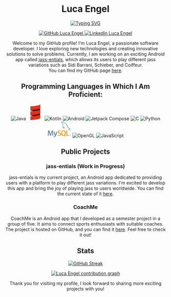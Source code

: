 <!--
**Luca-Engel/Luca-Engel** is a ✨ _special_ ✨ repository because its `README.md` (this file) appears on your GitHub profile.

Here are some ideas to get you started:

- 🔭 I’m currently working on ...
- 🌱 I’m currently learning ...
- 👯 I’m looking to collaborate on ...
- 🤔 I’m looking for help with ...
- 💬 Ask me about ...
- 📫 How to reach me: ...
- 😄 Pronouns: ...
- ⚡ Fun fact: ...
-->

<div align="center">
  <h1>Luca Engel</h1>

  <a href="https://git.io/typing-svg"><img src="https://readme-typing-svg.demolab.com?font=Fira+Code&pause=1000&center=true&vCenter=true&width=435&lines=Welcome+to+The+GitHub+of+Luca+Engel!" alt="Typing SVG" /></a>

  <a href="https://github.com/Luca-Engel" target="_blank">
    <img src="https://img.shields.io/github/followers/luca-engel?label=Follow&style=social" alt="GitHub Luca Engel" height="25" title="GitHub Luca Engel">
  </a>
  
  <a href="https://www.linkedin.com/in/luca-engel/" target="_blank">
    <img src="https://img.shields.io/badge/LinkedIn--_.svg?style=social&logo=linkedin&link=https://www.linkedin.com/in/luca-engel/" alt="LinkedIn Luca Engel" height="25" title="LinkedIn Luca Engel">
  </a>




Welcome to my GitHub profile! I'm Luca Engel, a passionate software developer. I love exploring new technologies and creating innovative solutions to solve problems. Currently, I am working on an exciting Android app called [jass-entials](#jass-entials-work-in-progress), which allows its users to play different jass variations such as Sidi Barrani, Schieber, and Coiffeur.
<br> You can find my GitHub page [here](https://luca-engel.github.io/Luca-Engel/).

## Programming Languages in Which I Am Proficient:

<div>
    <a href="https://www.java.com/en/" target="_blank" style="text-decoration: none;">
      <img src="https://img.icons8.com/color/48/000000/java-coffee-cup-logo--v2.png" alt="Java" height="50" title="Java">
    </a>
    <a href="https://www.scala-lang.org/" target="_blank" style="text-decoration: none;">
      <img src="https://github.com/devicons/devicon/raw/master/icons/scala/scala-original.svg" alt="Scala" height="50" title="Scala">
    </a>
    <a href="https://kotlinlang.org/" target="_blank" style="text-decoration: none;">
      <img src="https://img.icons8.com/color/48/000000/kotlin.png" alt="Kotlin" height="50" title="Kotlin">
    </a>
    <a href="https://developer.android.com/" target="_blank" style="text-decoration: none;">
      <img src="https://developer.android.com/static/images/brand/Android_Robot.png" alt="Android" height="50" title="Android">
    </a>
    <a href="https://developer.android.com/jetpack/compose" target="_blank" style="text-decoration: none;">
      <img src="https://3.bp.blogspot.com/-VVp3WvJvl84/X0Vu6EjYqDI/AAAAAAAAPjU/ZOMKiUlgfg8ok8DY8Hc-ocOvGdB0z86AgCLcBGAsYHQ/s1600/jetpack%2Bcompose%2Bicon_RGB.png" alt="Jetpack Compose" height="50" title="Jetpack Compose">
    </a>
    <a href="https://en.wikipedia.org/wiki/C_(programming_language)" target="_blank" style="text-decoration: none;">
      <img src="https://img.icons8.com/color/48/000000/c-programming.png" alt="C" height="50" title="C">
    </a>
    <a href="https://www.python.org/" target="_blank" style="text-decoration: none;">
      <img src="https://img.icons8.com/color/48/000000/python.png" alt="Python" height="50" title="Python">
    </a>
    <a href="https://www.mysql.com/" target="_blank" style="text-decoration: none;">
      <img src="https://raw.githubusercontent.com/docker-library/docs/c408469abbac35ad1e4a50a6618836420eb9502e/mysql/logo.png" alt="SQL" height="50" title="MySQL">
    </a>
    <a href="https://www.opengl.org/" target="_blank" style="text-decoration: none;">
      <img src="https://upload.wikimedia.org/wikipedia/commons/e/e9/Opengl-logo.svg" alt="OpenGL" height="50" title="OpenGL">
    </a>
    <a href="https://en.wikipedia.org/wiki/JavaScript" target="_blank" style="text-decoration: none;">
      <img src="https://upload.wikimedia.org/wikipedia/commons/6/6a/JavaScript-logo.png" alt="JavaScript" height="50" title="JavaScript">
    </a>
</div>

## Public Projects

### jass-entials (Work in Progress)
jass-entials is my current project, an Android app dedicated to providing users with a platform to play different jass variations. I'm excited to develop this app and bring the joy of playing jass to users worldwide. You can find the current state of it [here](https://github.com/apps-entials/jass-entials).

### CoachMe
CoachMe is an Android app that I developed as a semester project in a group of five. It aims to connect sports enthusiasts with suitable coaches. The project is hosted on GitHub, and you can find it [here](https://github.com/SDPCoachMe/SDP-2023). Feel free to check it out!

## Stats
[![GitHub Streak](https://github-readme-streak-stats.herokuapp.com/?user=Luca-Engel&theme=codestackr&background=000000)](https://git.io/streak-stats)

<div>
  <a href="https://github.com/ashutosh00710/github-readme-activity-graph"><img alt="Luca Engel contribution graph" src="https://github-readme-activity-graph.vercel.app/graph/?username=Luca-Engel&bg_color=1F222E&color=F8D866&line=F85D7F&point=FFFFFF&hide_border=true" /></a>
</div>

Thank you for visiting my profile, I look forward to sharing more exciting projects with you!

</div>

